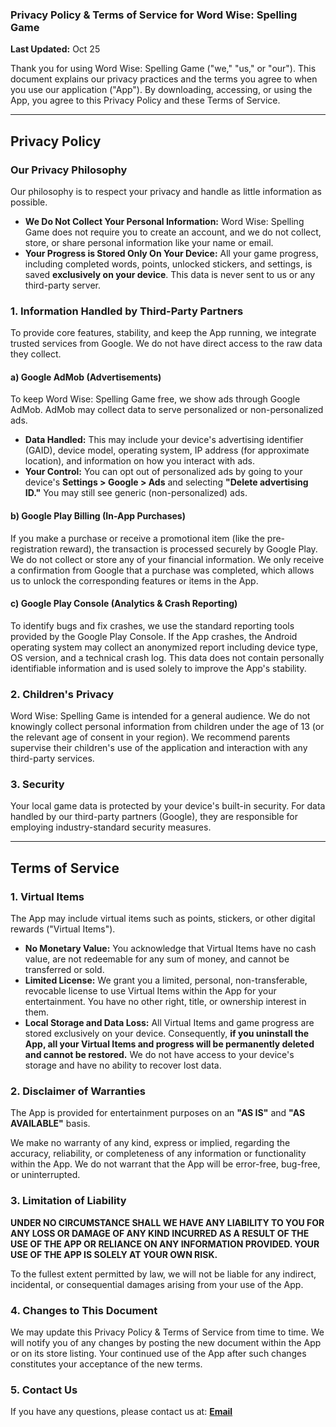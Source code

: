 ### **Privacy Policy & Terms of Service for Word Wise: Spelling Game**

**Last Updated:** Oct 25

Thank you for using Word Wise: Spelling Game ("we," "us," or "our"). This document explains our privacy practices and the terms you agree to when you use our application ("App"). By downloading, accessing, or using the App, you agree to this Privacy Policy and these Terms of Service.

---

## **Privacy Policy**

### Our Privacy Philosophy

Our philosophy is to respect your privacy and handle as little information as possible.

*   **We Do Not Collect Your Personal Information:** Word Wise: Spelling Game does not require you to create an account, and we do not collect, store, or share personal information like your name or email.
*   **Your Progress is Stored Only On Your Device:** All your game progress, including completed words, points, unlocked stickers, and settings, is saved **exclusively on your device**. This data is never sent to us or any third-party server.

### 1. Information Handled by Third-Party Partners

To provide core features, stability, and keep the App running, we integrate trusted services from Google. We do not have direct access to the raw data they collect.

#### a) Google AdMob (Advertisements)
To keep Word Wise: Spelling Game free, we show ads through Google AdMob. AdMob may collect data to serve personalized or non-personalized ads.

*   **Data Handled:** This may include your device's advertising identifier (GAID), device model, operating system, IP address (for approximate location), and information on how you interact with ads.
*   **Your Control:** You can opt out of personalized ads by going to your device's **Settings > Google > Ads** and selecting **"Delete advertising ID."** You may still see generic (non-personalized) ads.

#### b) Google Play Billing (In-App Purchases)
If you make a purchase or receive a promotional item (like the pre-registration reward), the transaction is processed securely by Google Play. We do not collect or store any of your financial information. We only receive a confirmation from Google that a purchase was completed, which allows us to unlock the corresponding features or items in the App.

#### c) Google Play Console (Analytics & Crash Reporting)
To identify bugs and fix crashes, we use the standard reporting tools provided by the Google Play Console. If the App crashes, the Android operating system may collect an anonymized report including device type, OS version, and a technical crash log. This data does not contain personally identifiable information and is used solely to improve the App's stability.

### 2. Children's Privacy

Word Wise: Spelling Game is intended for a general audience. We do not knowingly collect personal information from children under the age of 13 (or the relevant age of consent in your region). We recommend parents supervise their children's use of the application and interaction with any third-party services.

### 3. Security

Your local game data is protected by your device's built-in security. For data handled by our third-party partners (Google), they are responsible for employing industry-standard security measures.

---

## **Terms of Service**

### 1. Virtual Items

The App may include virtual items such as points, stickers, or other digital rewards ("Virtual Items").

*   **No Monetary Value:** You acknowledge that Virtual Items have no cash value, are not redeemable for any sum of money, and cannot be transferred or sold.
*   **Limited License:** We grant you a limited, personal, non-transferable, revocable license to use Virtual Items within the App for your entertainment. You have no other right, title, or ownership interest in them.
*   **Local Storage and Data Loss:** All Virtual Items and game progress are stored exclusively on your device. Consequently, **if you uninstall the App, all your Virtual Items and progress will be permanently deleted and cannot be restored.** We do not have access to your device's storage and have no ability to recover lost data.

### 2. Disclaimer of Warranties

The App is provided for entertainment purposes on an **"AS IS"** and **"AS AVAILABLE"** basis.

We make no warranty of any kind, express or implied, regarding the accuracy, reliability, or completeness of any information or functionality within the App. We do not warrant that the App will be error-free, bug-free, or uninterrupted.

### 3. Limitation of Liability

**UNDER NO CIRCUMSTANCE SHALL WE HAVE ANY LIABILITY TO YOU FOR ANY LOSS OR DAMAGE OF ANY KIND INCURRED AS A RESULT OF THE USE OF THE APP OR RELIANCE ON ANY INFORMATION PROVIDED. YOUR USE OF THE APP IS SOLELY AT YOUR OWN RISK.**

To the fullest extent permitted by law, we will not be liable for any indirect, incidental, or consequential damages arising from your use of the App.

### 4. Changes to This Document

We may update this Privacy Policy & Terms of Service from time to time. We will notify you of any changes by posting the new document within the App or on its store listing. Your continued use of the App after such changes constitutes your acceptance of the new terms.

### 5. Contact Us

If you have any questions, please contact us at:
**[Email](mailto:itachgal+WordWise@gmail.com)**
